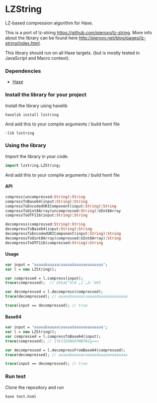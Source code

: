 # LZString

LZ-based compression algorithm for Haxe.

This is a port of lz-string <https://github.com/pieroxy/lz-string>. More info about the library can be found here http://pieroxy.net/blog/pages/lz-string/index.html.

This library should run on all Haxe targets. (but is mostly tested in JavaScript and Macro context).

### Dependencies

 * [Haxe](https://haxe.org/)

### Install the library for your project

Install the library using haxelib

```
haxelib install lzstring
```

And add this to your compile arguments / build hxml file

```
-lib lzstring
```

### Using the library

Import the library in your code.

```haxe
import lzstring.LZString;
```

And add this to your compile arguments / build hxml file


#### API

```haxe
compress(uncompressed:String):String
compressToBase64(input:String):String
compressToEncodedURIComponent(input:String):String
compressToUint8Array(uncompressed:String):UInt8Array
compressToUTF116(input:String):String

decompress(compressed:String):String
decompressToBase64(input:String):String
decompressToEncodedURIComponent(input:String):String
decompressToUint8Array(compressed:UInt8Array):String
decompressToUTF116(compressed:String):String
```

#### Usage
```haxe
var input = "aaaaabaaaaacaaaaadaaaaaeaaaaaaa";
var l = new LZString();

var compressed = l.compress(input);
trace(compressed);  // â†‰à£”ä†ã „í˜…ã–ˆè€€

var decompressed = l.decompress(compressed);
trace(decompressed); // aaaaabaaaaacaaaaadaaaaaeaaaaaaa

trace(input == decompressed); // true
```

#### Base64 

```haxe
var input = "aaaaabaaaaacaaaaadaaaaaeaaaaaaa";
var l = new LZString();
var compressed = l.compressToBase64(input);
trace(compressed); // IYkI1EGNOATWBTWIg===

var decompressed = l.decompressFromBase64(compressed);
trace(decompressed); // aaaaabaaaaacaaaaadaaaaaeaaaaaaa

trace(input == decompressed); // true
```

### Run test

Clone the repository and run 
```
haxe test.hxml
```

